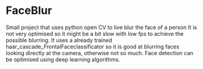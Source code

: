 # FaceBlur
Small project that uses python open CV to live blur the face of a person
It is not very optimised so it might be a bit slow with low fps to achieve the possible blurring.
It uses a already trained haar_cascade_FrontalFaceclassificator so it is good at blurring faces looking directly at the camera, otherwise not so much.
Face detection can be optimised using deep learning algorithms.
